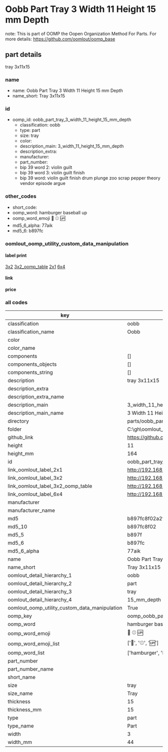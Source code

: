 # Oobb Part Tray 3 Width 11 Height 15 mm Depth  

note: This is part of OOMP the Oopen Organization Method For Parts. For more details: https://github.com/oomlout/oomp_base

##  part details
  



tray 3x11x15



### name
* name: Oobb Part Tray 3 Width 11 Height 15 mm Depth
* name_short: Tray 3x11x15 
### id
* oomp_id: oobb_part_tray_3_width_11_height_15_mm_depth
  * classification: oobb
  * type: part
  * size: tray
  * color: 
  * description_main: 3_width_11_height_15_mm_depth
  * description_extra: 
  * manufacturer: 
  * part_number: 
  * bip 39 word 2: violin guilt
  * bip 39 word 3: violin guilt finish
  * bip 39 word: violin guilt finish drum plunge zoo scrap pepper theory vendor episode argue

### other_codes
* short_code: 
* oomp_word: hamburger baseball up
* oomp_word_emoji :hamburger: :baseball: :up:
* md5_6_alpha: 77aik
* md5_6: b897fc






### oomlout_oomp_utility_custom_data_manipulation
#### label print
[3x2](http://192.168.1.245:1112/?label=oomp%2077aik)
[3x2_oomp_table](http://192.168.1.108:1112/?label=oomp%2077aik)
[2x1](http://192.168.1.242:1112/?label=oomp%2077aik)
[6x4](http://192.168.1.55:1112/?label=oomp%2077aik)    

#### link

                              

#### price







### all codes 
| key | value |  
| --- | --- |  
| classification | oobb |  
| classification_name | Oobb |  
| color |  |  
| color_name |  |  
| components | [] |  
| components_objects | [] |  
| components_string | [] |  
| description | tray 3x11x15 |  
| description_extra |  |  
| description_extra_name |  |  
| description_main | 3_width_11_height_15_mm_depth |  
| description_main_name | 3 Width 11 Height 15 mm Depth |  
| directory | parts/oobb_part_tray_3_width_11_height_15_mm_depth |  
| folder | C:\gh\oomlout_oobb_version_4_generated_parts\parts\oobb_part_tray_3_width_11_height_15_mm_depth |  
| github_link | https://github.com/oomlout/oomlout_oomp_part_src/tree/main/parts/oobb_part_tray_3_width_11_height_15_mm_depth |  
| height | 11 |  
| height_mm | 164 |  
| id | oobb_part_tray_3_width_11_height_15_mm_depth |  
| link_oomlout_label_2x1 | http://192.168.1.242:1112/?label=oomp%2077aik |  
| link_oomlout_label_3x2 | http://192.168.1.245:1112/?label=oomp%2077aik |  
| link_oomlout_label_3x2_oomp_table | http://192.168.1.108:1112/?label=oomp%2077aik |  
| link_oomlout_label_6x4 | http://192.168.1.55:1112/?label=oomp%2077aik |  
| manufacturer |  |  
| manufacturer_name |  |  
| md5 | b897fc8f02a2f82fffd37438ae19efa2 |  
| md5_10 | b897fc8f02 |  
| md5_5 | b897f |  
| md5_6 | b897fc |  
| md5_6_alpha | 77aik |  
| name | Oobb Part Tray 3 Width 11 Height 15 mm Depth |  
| name_short | Tray 3x11x15  |  
| oomlout_detail_hierarchy_1 | oobb |  
| oomlout_detail_hierarchy_2 | part |  
| oomlout_detail_hierarchy_3 | tray |  
| oomlout_detail_hierarchy_4 | 15_mm_depth |  
| oomlout_oomp_utility_custom_data_manipulation | True |  
| oomp_key | oomp_oobb_part_tray_3_width_11_height_15_mm_depth |  
| oomp_word | hamburger baseball up |  
| oomp_word_emoji | :hamburger: :baseball: :up: |  
| oomp_word_emoji_list | [':hamburger:', ':baseball:', ':up:'] |  
| oomp_word_list | ['hamburger', 'baseball', 'up'] |  
| part_number |  |  
| part_number_name |  |  
| short_name |  |  
| size | tray |  
| size_name | Tray |  
| thickness | 15 |  
| thickness_mm | 15 |  
| type | part |  
| type_name | Part |  
| width | 3 |  
| width_mm | 44 |  

